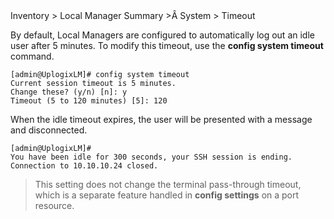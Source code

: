 <div class='ucc' />Inventory > Local Manager Summary >Â System > Timeout</div>

By default, Local Managers are configured to automatically log out an idle user after 5 minutes. To modify this timeout, use the **config system timeout** command.

```
[admin@UplogixLM]# config system timeout
Current session timeout is 5 minutes.
Change these? (y/n) [n]: y
Timeout (5 to 120 minutes) [5]: 120
```

When the idle timeout expires, the user will be presented with a message and disconnected.

```
[admin@UplogixLM]# 
You have been idle for 300 seconds, your SSH session is ending.
Connection to 10.10.10.24 closed.
```

> This setting does not change the terminal pass-through timeout, which is a separate feature handled in **config settings** on a port resource.